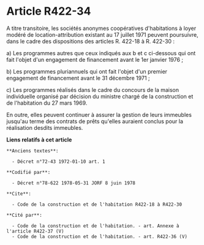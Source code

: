 # Article R422-34

A titre transitoire, les sociétés anonymes coopératives d'habitations à loyer modéré de location-attribution existant au 17
juillet 1971 peuvent poursuivre, dans le cadre des dispositions des articles R. 422-18 à R. 422-30 :

a) Les programmes autres que ceux indiqués aux b et c ci-dessous qui ont fait l'objet d'un engagement de financement avant le
1er janvier 1976 ;

b) Les programmes pluriannuels qui ont fait l'objet d'un premier engagement de financement avant le 31 décembre 1971 ;

c) Les programmes réalisés dans le cadre du concours de la maison individuelle organisé par décision du ministre chargé de la
construction et de l'habitation du 27 mars 1969.

En outre, elles peuvent continuer à assurer la gestion de leurs immeubles jusqu'au terme des contrats de prêts qu'elles
auraient conclus pour la réalisation desdits immeubles.

**Liens relatifs à cet article**

	**Anciens textes**:

	  - Décret n°72-43 1972-01-10 art. 1

	**Codifié par**:

	  - Décret n°78-622 1978-05-31 JORF 8 juin 1978

	**Cite**:

	  - Code de la construction et de l'habitation R422-18 à R422-30

	**Cité par**:

	  - Code de la construction et de l'habitation. - art. Annexe à l'article R422-37 (V)
	  - Code de la construction et de l'habitation. - art. R422-36 (V)
